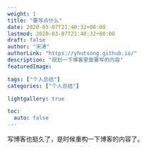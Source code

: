 ```yaml
---
weight: 1
title: "要写点什么"
date: 2020-03-07T21:40:32+08:00
lastmod: 2020-03-07T21:40:32+08:00
draft: false
author: "宋涛"
authorLink: "https://yhutsong.github.io/"
description: "规划一下博客里面要写的内容"
featuredImage: 

tags: ["个人总结"]
categories: ["个人总结"]

lightgallery: true

toc:
  auto: false
---
```


写博客也挺久了，是时候重构一下博客的内容了。

<!--more-->